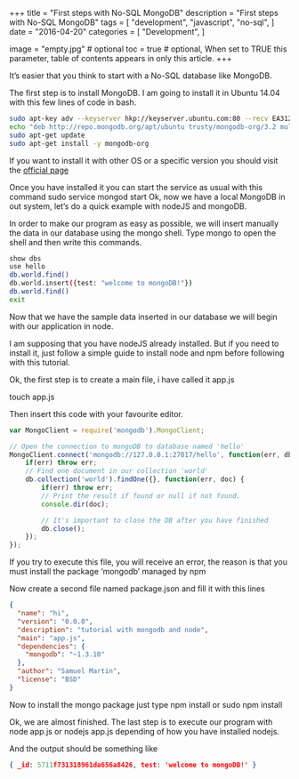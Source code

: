 +++
title = "First steps with No-SQL MongoDB"
description = "First steps with No-SQL MongoDB"
tags = [
    "development",
    "javascript",
    "no-sql",
]
date = "2016-04-20"
categories = [
    "Development",
]

image = "empty.jpg" # optional
toc = true # optional, When set to TRUE this parameter, table of contents appears in only this article.
+++

It’s easier that you think to start with a No-SQL database like MongoDB.

The first step is to install MongoDB. I am going to install it in Ubuntu 14.04 with this few lines of code in bash.

```bash
sudo apt-key adv --keyserver hkp://keyserver.ubuntu.com:80 --recv EA312927
echo "deb http://repo.mongodb.org/apt/ubuntu trusty/mongodb-org/3.2 multiverse" | sudo tee /etc/apt/sources.list.d/mongodb-org-3.2.list
sudo apt-get update
sudo apt-get install -y mongodb-org
```
If you want to install it with other OS or a specific version you should visit the [official page](https://docs.mongodb.org/manual/installation/)

Once you have installed it you can start the service as usual with this command
sudo service mongod start
Ok, now we have a local MongoDB in out system, let’s do a quick example with nodeJS and mongoDB.

In order to make our program as easy as possible, we will insert manually the data in our database using the mongo shell.
Type mongo to open the shell and then write this commands.

```bash
show dbs
use hello
db.world.find()
db.world.insert({test: "welcome to mongoDB!"})
db.world.find()
exit
```

Now that we have the sample data inserted in our database we will begin with our application in node.

I am supposing that you have nodeJS already installed. But if you need to install it, just follow a simple guide to install node and npm before following with this tutorial.

Ok, the first step is to create a main file, i have called it app.js

touch app.js

Then insert this code with your favourite editor.

```js
var MongoClient = require('mongodb').MongoClient;

// Open the connection to mongoDB to database named 'hello'
MongoClient.connect('mongodb://127.0.0.1:27017/hello', function(err, db) {
    if(err) throw err;
    // Find one document in our collection 'world'
    db.collection('world').findOne({}, function(err, doc) {
        if(err) throw err;
        // Print the result if found or null if not found.
        console.dir(doc);

        // It's important to close the DB after you have finished
        db.close();
    });
});
```

If you try to execute this file, you will receive an error, the reason is that you must install the package ‘mongodb’ managed by npm

Now create a second file named package.json and fill it with this lines

```json
{
  "name": "hi",
  "version": "0.0.0",
  "description": "tutorial with mongodb and node",
  "main": "app.js",
  "dependencies": {
    "mongodb": "~1.3.10"
  },
  "author": "Samuel Martin",
  "license": "BSD"
}
```

Now to install the mongo package just type npm install or sudo npm install

Ok, we are almost finished. The last step is to execute our program with node app.js or nodejs app.js depending of how you have installed nodejs.

And the output should be something like

```json
{ _id: 5711f731318961da656a8426, test: 'welcome to mongoDB!' }
```
